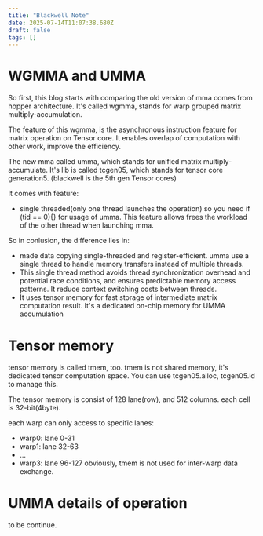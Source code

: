 ```yaml
---
title: "Blackwell Note"
date: 2025-07-14T11:07:38.680Z
draft: false
tags: []
---
```


# WGMMA and UMMA
So first, this blog starts with comparing the old version of mma comes from hopper architecture. It's called wgmma, stands for warp grouped matrix multiply-accumulation.

The feature of this wgmma, is the asynchronous instruction feature for matrix operation on Tensor core. It enables overlap of computation with other work, improve the efficiency.

The new mma called umma, which stands for unified matrix multiply-accumulate. It's lib is called tcgen05, which stands for tensor core generation5. (blackwell is the 5th gen Tensor cores)

It comes with feature: 
- single threaded(only one thread launches the operation) so you need if (tid == 0){} for usage of umma. This feature allows frees the workload of the other thread when launching mma.


So in conlusion, the difference lies in: 
- made data copying single-threaded and register-efficient. umma use a single thread to handle memory transfers instead of multiple threads.
- This single thread method avoids thread synchronization overhead and potential race conditions, and ensures predictable memory access patterns. It reduce context switching costs between threads.
- It uses tensor memory for fast storage of intermediate matrix computation result. It's a dedicated on-chip memory for UMMA accumulation

# Tensor memory
tensor memory is called tmem, too.
tmem is not shared memory, it's dedicated tensor computation space.
You can use tcgen05.alloc, tcgen05.ld to manage this.

The tensor memory is consist of 128 lane(row), and 512 columns. each cell is 32-bit(4byte).

each warp can only access to specific lanes:
- warp0: lane 0-31
- warp1: lane 32-63
- ...
- warp3: lane 96-127
obviously, tmem is not used for inter-warp data exchange. 

# UMMA details of operation
to be continue.
